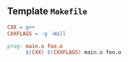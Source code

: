 ## Template `Makefile`
```Makefile
CXX = g++
CXXFLAGS = -g -Wall

prog: main.o foo.o
      $(CXX) $(CXXFLAGS) main.o foo.o
```